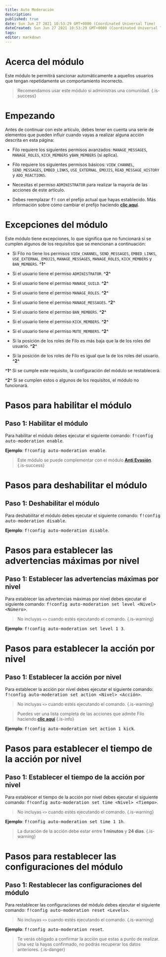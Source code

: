 ```yaml
---
title: Auto Moderación
description:
published: true
date: Sun Jun 27 2021 10:53:29 GMT+0000 (Coordinated Universal Time)
dateCreated: Sun Jun 27 2021 10:53:29 GMT+0000 (Coordinated Universal Time)
tags:
editor: markdown
---
```


# Acerca del módulo

Este módulo te permitirá sancionar automáticamente a aquellos usuarios que tengan repetidamente un comportamiento incorrecto.

> Recomendamos usar este módulo si administras una comunidad.
{.is-success}

# Empezando

Antes de continuar con este artículo, debes tener en cuenta una serie de elementos que pueden influir cuando vayas a realizar alguna acción descrita en esta página:

- Filo requiere los siguientes permisos avanzados: ``MANAGE_MESSAGES``, ``MANAGE_ROLES``, ``KICK_MEMBERS`` y``BAN_MEMBERS`` (si aplica).

- Filo requiere los siguientes permisos básicos: ``VIEW_CHANNEL``, ``SEND_MESSAGES``, ``EMBED_LINKS``, ``USE_EXTERNAL_EMOJIS``, ``READ_MESSAGE_HISTORY`` y ``ADD_REACTIONS``.

- Necesitas el permiso ``ADMINISTRATOR`` para realizar la mayoría de las acciones de este artículo.

- Debes reemplazar <kbd>f!</kbd> con el prefijo actual que hayas establecido. Más información sobre cómo cambiar el prefijo haciendo **[clic aquí](https://wiki.filobot.xyz/es/modules/prefix)**.

# Excepciones del módulo

Este módulo tiene excepciones, lo que significa que no funcionará si se cumplen algunos de los requisitos que se mencionan a continuación:

- Si Filo no tiene los permisos ``VIEW_CHANNEL``, ``SEND_MESSAGES``, ``EMBED_LINKS``, ``USE_EXTERNAL_EMOJIS``, ``MANAGE_MESSAGES``, ``MANAGE_ROLES``, ``KICK_MEMBERS`` y ``BAN_MEMBERS``. **^1^**

- Si el usuario tiene el permiso ``ADMINISTRATOR``. **^2^**

- Si el usuario tiene el permiso ``MANAGE_GUILD``. **^2^**

- Si el usuario tiene el permiso ``MANAGE_ROLES``. **^2^**

- Si el usuario tiene el permiso ``MANAGE_MESSAGES``. **^2^**

- Si el usuario tiene el permiso ``BAN_MEMBERS``. **^2^**

- Si el usuario tiene el permiso ``KICK_MEMBERS``. **^2^**

- Si el usuario tiene el permiso ``MUTE_MEMBERS``. **^2^**

- Si la posición de los roles de Filo es más baja que la de los roles del usuario. **^2^**

- Si la posición de los roles de Filo es igual que la de los roles del usuario. **^2^**

**^1^** Si se cumple este requisito, la configuración del módulo se restablecerá.

**^2^** Si se cumplen estos o algunos de los requisitos, el módulo no funcionará.

# Pasos para habilitar el módulo

## **Paso 1**: Habilitar el módulo

Para habilitar el módulo debes ejecutar el siguiente comando: <kbd>f!config auto-moderation enable</kbd>.

**Ejemplo**: <kbd>f!config auto-moderation enable</kbd>.

> Este módulo se puede complementar con el módulo **[Anti Evasión](https://wiki.filobot.xyz/es/modules/anti-evasion)**.
{.is-success}

# Pasos para deshabilitar el módulo

## **Paso 1**: Deshabilitar el módulo

Para deshabilitar el módulo debes ejecutar el siguiente comando: <kbd>f!config auto-moderation disable</kbd>.

**Ejemplo**: <kbd>f!config auto-moderation disable</kbd>.

# Pasos para establecer las advertencias máximas por nivel

## **Paso 1**: Establecer las advertencias máximas por nivel

Para establecer las advertencias máximas por nivel debes ejecutar el siguiente comando: <kbd>f!config auto-moderation set level \<Nivel> \<Número></kbd>.

> No incluyas ``<>`` cuando estés ejecutando el comando.
{.is-warning}

**Ejemplo**: <kbd>f!config auto-moderation set level 1 3</kbd>.

# Pasos para establecer la acción por nivel

## **Paso 1**: Establecer la acción por nivel

Para establecer la acción por nivel debes ejecutar el siguiente comando: <kbd>f!config auto-moderation set action \<Nivel> \<Acción></kbd>.

> No incluyas ``<>`` cuando estés ejecutando el comando.
{.is-warning}

> Puedes ver una lista completa de las acciones que admite Filo haciendo **[clic aquí](https://wiki.filobot.xyz/es/modules/auto-moderation/actions)**
{.is-info}

**Ejemplo**: <kbd>f!config auto-moderation set action 1 kick</kbd>.

# Pasos para establecer el tiempo de la acción por nivel

## **Paso 1**: Establecer el tiempo de la acción por nivel

Para establecer el tiempo de la acción por nivel debes ejecutar el siguiente comando: <kbd>f!config auto-moderation set time \<Nivel> \<Tiempo></kbd>.

> No incluyas ``<>`` cuando estés ejecutando el comando.
{.is-warning}

**Ejemplo**: <kbd>f!config auto-moderation set time 1 1h</kbd>.

> La duración de la acción debe estar entre **1 minutos** y **24 dias**.
{.is-warning}

# Pasos para restablecer las configuraciones del módulo

## **Paso 1**: Restablecer las configuraciones del módulo

Para restablecer las configuraciones del módulo debes ejecutar el siguiente comando: <kbd>f!config auto-moderation reset \<Levels></kbd>.

> No incluyas ``<>`` cuando estés ejecutando el comando.
{.is-warning}

**Ejemplo**: <kbd>f!config auto-moderation reset</kbd>.

> Te verás obligado a confirmar la acción que estas a punto de realizar. Una vez la hayas confirmado, no podrás recuperar los datos anteriores.
{.is-danger}
